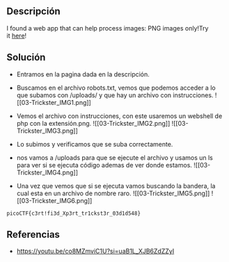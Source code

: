 
## Descripción 

I found a web app that can help process images: PNG images only!Try it [here](http://atlas.picoctf.net:57474/)!
## Solución

- Entramos en la pagina dada en la descripción.
- Buscamos en el archivo robots.txt, vemos que podemos acceder a lo que subamos con /uploads/ y que hay un archivo con instrucciones.
![[03-Trickster_IMG1.png]]
- Vemos el archivo con instrucciones, con este usaremos un webshell de php con la extensión.png.
![[03-Trickster_IMG2.png]]
![[03-Trickster_IMG3.png]]
- Lo subimos y verificamos que se suba correctamente.

- nos vamos a /uploads para que se ejecute el archivo y usamos un ls para ver si se ejecuta código ademas de ver donde estamos.
![[03-Trickster_IMG4.png]]
- Una vez que vemos que si se ejecuta vamos buscando la bandera, la cual esta en un archivo de nombre raro.
![[03-Trickster_IMG5.png]]
![[03-Trickster_IMG6.png]]



```
picoCTF{c3rt!fi3d_Xp3rt_tr1ckst3r_03d1d548}
```

## Referencias

- https://youtu.be/co8MZmviC1U?si=uaB1L_XJB6ZdZZyI
